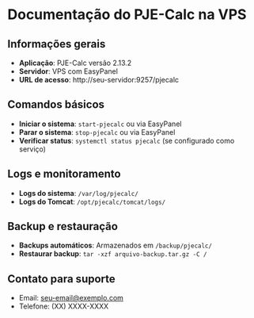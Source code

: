 # Documentação do PJE-Calc na VPS

## Informações gerais

- **Aplicação**: PJE-Calc versão 2.13.2
- **Servidor**: VPS com EasyPanel
- **URL de acesso**: http://seu-servidor:9257/pjecalc

## Comandos básicos

- **Iniciar o sistema**: `start-pjecalc` ou via EasyPanel
- **Parar o sistema**: `stop-pjecalc` ou via EasyPanel
- **Verificar status**: `systemctl status pjecalc` (se configurado como serviço)

## Logs e monitoramento

- **Logs do sistema**: `/var/log/pjecalc/`
- **Logs do Tomcat**: `/opt/pjecalc/tomcat/logs/`

## Backup e restauração

- **Backups automáticos**: Armazenados em `/backup/pjecalc/`
- **Restaurar backup**: `tar -xzf arquivo-backup.tar.gz -C /`

## Contato para suporte

- Email: seu-email@exemplo.com
- Telefone: (XX) XXXX-XXXX
